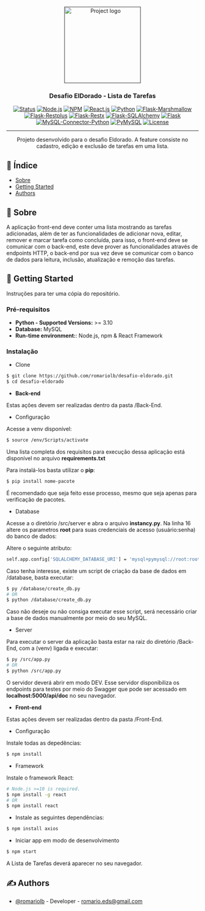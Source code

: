 <p align="center">
  <a href="" rel="noopener">
 <img width=200px height=200px src="https://i.imgur.com/6wj0hh6.jpg" alt="Project logo"></a>
</p>

<h3 align="center">Desafio ElDorado - Lista de Tarefas</h3>

<div align="center">

[![Status](https://img.shields.io/badge/status-active-success.svg)]()
[![Node.js](https://img.shields.io/badge/node-16.13.0-green)](https://nodejs.org/en/)
[![NPM](https://img.shields.io/badge/npm-7.5.4-green)](https://nodejs.org/en/)
[![React.js](https://img.shields.io/badge/react-17.0.2-green)](https://pt-br.reactjs.org/)
[![Python](https://img.shields.io/badge/python-3.10-blue)](https://www.python.org/downloads/)
[![Flask-Marshmallow](https://img.shields.io/badge/flask--marshmallow-0.14.0-blue)](https://flask-marshmallow.readthedocs.io/en/latest/)
[![Flask-Restplus](https://img.shields.io/badge/flask--restplus-0.13.0-blue)](https://flask-restplus.readthedocs.io/en/stable/installation.html)
[![Flask-Restx](https://img.shields.io/badge/flask--restx-0.5.1-blue)](https://flask-restx.readthedocs.io/en/latest/)
[![Flask-SQLAlchemy](https://img.shields.io/badge/flask--sqlalchemy-2.x-blue)](https://flask-sqlalchemy.palletsprojects.com/en/2.x/)
[![Flask](https://img.shields.io/badge/flask-2.0.x-blue)](https://flask.palletsprojects.com/en/2.0.x/)
[![MySQL-Connector-Python](https://img.shields.io/badge/mysql--connector--python-8.0.27-blue)](https://pypi.org/project/mysql-connector-python/)
[![PyMySQL](https://img.shields.io/badge/pymysql-1.0.2-blue)](https://pypi.org/project/PyMySQL/)
[![License](https://img.shields.io/badge/license-MIT-blue.svg)](/LICENSE)


</div>

---

<p align="center"> Projeto desenvolvido para o desafio Eldorado. A feature consiste no cadastro, edição e exclusão de tarefas em uma lista.
    <br> 
</p>

## 📝 Índice

- [Sobre](#about)
- [Getting Started](#getting_started)
- [Authors](#authors)

## 🧐 Sobre <a name = "about"></a>

A aplicação front-end deve conter uma lista mostrando as tarefas adicionadas, além de ter as funcionalidades de adicionar nova, editar, remover e marcar tarefa como concluída, para isso, o front-end deve se comunicar com o back-end, este deve prover as funcionalidades através de endpoints HTTP, o back-end por sua vez deve se comunicar com o banco de dados para leitura, inclusão, atualização e remoção das tarefas.

## 🏁 Getting Started <a name = "getting_started"></a>

Instruções para ter uma cópia do repositório.

### Pré-requisitos

-   **Python - Supported Versions:** >= 3.10
-   **Database:** MySQL
-   **Run-time environment:**: Node.js, npm & React Framework

### Instalação

- Clone

```bash
$ git clone https://github.com/romariolb/desafio-eldorado.git
$ cd desafio-eldorado
```

-   **Back-end**

Estas ações devem ser realizadas dentro da pasta /Back-End.

- Configuração

Acesse a venv disponível:

```bash
$ source /env/Scripts/activate
```

Uma lista completa dos requisitos para execução dessa aplicação está disponível no arquivo
**requirements.txt**

Para instalá-los basta utilizar o **pip**:

```bash
$ pip install nome-pacote
```
É recomendado que seja feito esse processo, mesmo que seja apenas para verificação de pacotes.

- Database

Acesse a o diretório /src/server e abra o arquivo **instancy.py**. 
Na linha 16 altere os parametros **root** para suas credenciais de acesso (usuário:senha) do banco de dados:

Altere o seguinte atributo:

```bash
self.app.config['SQLALCHEMY_DATABASE_URI'] = 'mysql+pymysql://root:root@localhost/desafio'
```

Caso tenha interesse, existe um script de criação da base de dados em /database, basta executar:

```bash
$ py /database/create_db.py
# OR
$ python /database/create_db.py
```

Caso não deseje ou não consiga executar esse script, será necessário criar a base de dados manualmente por meio do seu MySQL.

- Server

Para executar o server da aplicação basta estar na raiz do diretório /Back-End, com a (venv) ligada e executar:

```bash
$ py /src/app.py
# OR
$ python /src/app.py
```

O servidor deverá abrir em modo DEV. Esse servidor disponibiliza os endpoints para testes por meio do Swagger 
que pode ser acessado em **localhost:5000/api/doc** no seu navegador.

-   **Front-end**

Estas ações devem ser realizadas dentro da pasta /Front-End.

- Configuração

Instale todas as depedências:

```bash
$ npm install
```

- Framework

Instale o framework React:

```bash
# Node.js >=10 is required.
$ npm install -g react
# OR
$ npm install react
```

- Instale as seguintes dependências:

```bash
$ npm install axios
```

- Iniciar app em modo de desenvolvimento

```bash
$ npm start
```

A Lista de Tarefas deverá aparecer no seu navegador.

## ✍️ Authors <a name = "authors"></a>

- [@romariolb](https://github.com/romariolb) - Developer - romario.eds@gmail.com

